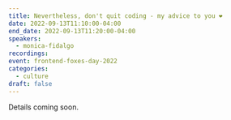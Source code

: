 ```yaml
---
title: Nevertheless, don't quit coding - my advice to you ❤️
date: 2022-09-13T11:10:00-04:00
end_date: 2022-09-13T11:20:00-04:00
speakers:
  - monica-fidalgo
recordings:
event: frontend-foxes-day-2022
categories:
  - culture
draft: false
---
```


Details coming soon.
